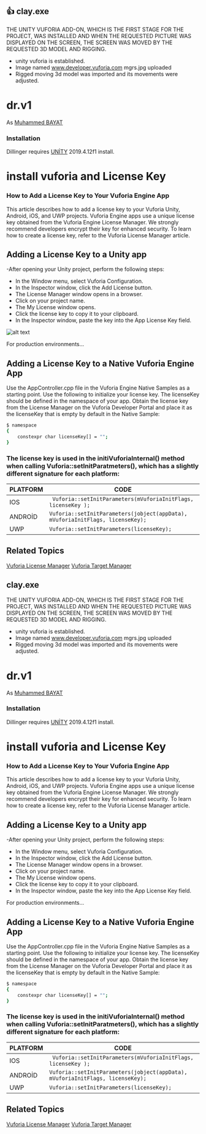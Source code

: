 
## :+1: clay.exe 






THE UNITY VUFORIA ADD-ON, WHICH IS THE FIRST STAGE FOR THE PROJECT, WAS INSTALLED AND WHEN THE REQUESTED PICTURE WAS DISPLAYED ON THE SCREEN, THE SCREEN WAS MOVED BY THE REQUESTED 3D MODEL AND RIGGING.

  - unity vuforia is established.
  - Image named www.developer.vuforia.com mgrs.jpg uploaded
  - Rigged moving 3d model was imported and its movements were adjusted.
# dr.v1 



 As [Muhammed BAYAT](https://muhammed-bayat.github.io/site/)




### Installation

Dillinger requires [UNİTY](https://unity3d.com/get-unity/download/) 2019.4.12f1 install.

# install vuforia and License Key
### How to Add a License Key to Your Vuforia Engine App
This article describes how to add a license key to your Vuforia Unity, Android, iOS, and UWP projects. Vuforia Engine apps use a unique license key obtained from the Vuforia Engine License Manager.  We strongly recommend developers encrypt their key for enhanced security. To learn how to create a license key, refer to the Vuforia License Manager article.

## Adding a License Key to a Unity app
-After opening your Unity project, perform the following steps:

- In the Window menu, select Vuforia Configuration.
- In the Inspector window, click the Add License button. 
- The License Manager window opens in a browser.
- Click on your project name.
- The My License window opens.
- Click the license key to copy it to your clipboard.
- In the Inspector window, paste the key into the App License Key field. 

 

 
![alt text](https://library.vuforia.com/content/dam/vuforia-library/articles/unity-ui/vuforia-configuration-vuforia-inspector.PNG/_jcr_content/renditions/cq5dam.web.1280.1280.png "Logo Title Text 1")

 

For production environments...


## Adding a License Key to a Native Vuforia Engine App
Use the AppController.cpp file in the Vuforia Engine Native Samples as a starting point. Use the following to initialize your license key. The licenseKey should be defined in the namespace of your app. Obtain the license key from the License Manager on the Vuforia Developer Portal and place it as the licenseKey that is empty by default in the Native Sample:

```sh
$ namespace
{
    constexpr char licenseKey[] = "";
}

```
### The license key is used in the initiVuforiaInternal() method when calling Vuforia::setInitParatmeters(), which has a slightly different signature for each platform:


|PLATFORM               |CODE                                               |
|----------------|-------------------------------|
|IOS  |``` Vuforia::setInitParameters(mVuforiaInitFlags, licenseKey );```          |
|ANDROİD         |``` Vuforia::setInitParameters(jobject(appData), mVuforiaInitFlags, licenseKey);  ```          |
|UWP         |```Vuforia::setInitParameters(licenseKey); ```|

 


## Related Topics
 [Vuforia License Manager](https://library.vuforia.com/content/vuforia-library/en/articles/Training/Vuforia-License-Manager.html)
  [Vuforia Target Manager]( https://library.vuforia.com/content/vuforia-library/en/articles/Training/Getting-Started-with-the-Vuforia-Target-Manager.html)
## clay.exe




THE UNITY VUFORIA ADD-ON, WHICH IS THE FIRST STAGE FOR THE PROJECT, WAS INSTALLED AND WHEN THE REQUESTED PICTURE WAS DISPLAYED ON THE SCREEN, THE SCREEN WAS MOVED BY THE REQUESTED 3D MODEL AND RIGGING.

  - unity vuforia is established.
  - Image named www.developer.vuforia.com mgrs.jpg uploaded
  - Rigged moving 3d model was imported and its movements were adjusted.
# dr.v1 



 As [Muhammed BAYAT](https://muhammed-bayat.github.io/site/)




### Installation

Dillinger requires [UNİTY](https://unity3d.com/get-unity/download/) 2019.4.12f1 install.

# install vuforia and License Key
### How to Add a License Key to Your Vuforia Engine App
This article describes how to add a license key to your Vuforia Unity, Android, iOS, and UWP projects. Vuforia Engine apps use a unique license key obtained from the Vuforia Engine License Manager.  We strongly recommend developers encrypt their key for enhanced security. To learn how to create a license key, refer to the Vuforia License Manager article.

## Adding a License Key to a Unity app
-After opening your Unity project, perform the following steps:

- In the Window menu, select Vuforia Configuration.
- In the Inspector window, click the Add License button. 
- The License Manager window opens in a browser.
- Click on your project name.
- The My License window opens.
- Click the license key to copy it to your clipboard.
- In the Inspector window, paste the key into the App License Key field. 

For production environments...


## Adding a License Key to a Native Vuforia Engine App
Use the AppController.cpp file in the Vuforia Engine Native Samples as a starting point. Use the following to initialize your license key. The licenseKey should be defined in the namespace of your app. Obtain the license key from the License Manager on the Vuforia Developer Portal and place it as the licenseKey that is empty by default in the Native Sample:

```sh
$ namespace
{
    constexpr char licenseKey[] = "";
}

```
### The license key is used in the initiVuforiaInternal() method when calling Vuforia::setInitParatmeters(), which has a slightly different signature for each platform:


|PLATFORM               |CODE                                               |
|----------------|-------------------------------|
|IOS  |``` Vuforia::setInitParameters(mVuforiaInitFlags, licenseKey );```          |
|ANDROİD         |``` Vuforia::setInitParameters(jobject(appData), mVuforiaInitFlags, licenseKey);  ```          |
|UWP         |```Vuforia::setInitParameters(licenseKey); ```|

 


## Related Topics
 [Vuforia License Manager](https://library.vuforia.com/content/vuforia-library/en/articles/Training/Vuforia-License-Manager.html)
  [Vuforia Target Manager]( https://library.vuforia.com/content/vuforia-library/en/articles/Training/Getting-Started-with-the-Vuforia-Target-Manager.html)

